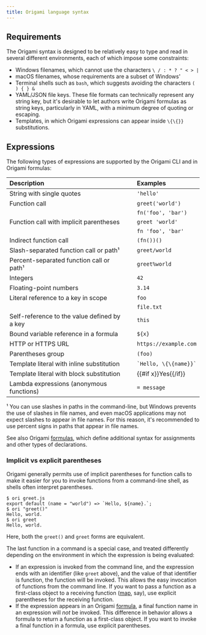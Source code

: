 ```yaml
---
title: Origami language syntax
---
```


## Requirements

The Origami syntax is designed to be relatively easy to type and read in several different environments, each of which impose some constraints:

- Windows filenames, which cannot use the characters `\ / : * ? " < > |`
- macOS filenames, whose requirements are a subset of Windows'
- Terminal shells such as `bash`, which suggests avoiding the characters `( ) { } &`
- YAML/JSON file keys. These file formats can technically represent any string key, but it's desirable to let authors write Origami formulas as string keys, particularly in YAML, with a minimum degree of quoting or escaping.
- Templates, in which Origami expressions can appear inside `\{\{}}` substitutions.

## Expressions

The following types of expressions are supported by the Origami CLI and in Origami formulas:

| Description                                  |              | Examples                  |
| :------------------------------------------- | ------------ | :------------------------ |
| String with single quotes                    | &nbsp;&nbsp; | `'hello'`                 |
| Function call                                |              | `greet('world')`          |
|                                              |              | `fn('foo', 'bar')`        |
| Function call with implicit parentheses      |              | `greet 'world'`           |
|                                              |              | `fn 'foo', 'bar'`         |
| Indirect function call                       |              | `(fn())()`                |
| Slash-separated function call or path¹       |              | `greet/world`             |
| Percent-separated function call or path¹     |              | `greet%world`             |
| Integers                                     |              | `42`                      |
| Floating-point numbers                       |              | `3.14`                    |
| Literal reference to a key in scope          |              | `foo`                     |
|                                              |              | `file.txt`                |
| Self-reference to the value defined by a key |              | `this`                    |
| Bound variable reference in a formula        |              | `${x}`                    |
| HTTP or HTTPS URL                            |              | `https://example.com`     |
| Parentheses group                            |              | `(foo)`                   |
| Template literal with inline substitution    |              | `` `Hello, \{\{name}}` `` |
| Template literal with block substitution     |              | \{\{#if x}}Yes\{\{/if}}   |
| Lambda expressions (anonymous functions)     |              | `= message`               |

¹ You can use slashes in paths in the command-line, but Windows prevents the use of slashes in file names, and even macOS applications may not expect slashes to appear in file names. For this reason, it's recommended to use percent signs in paths that appear in file names.

See also Origami [formulas](/framework/formulas.html), which define additional syntax for assignments and other types of declarations.

### Implicit vs explicit parentheses

Origami generally permits use of implicit parentheses for function calls to make it easier for you to invoke functions from a command-line shell, as shells often interpret parentheses.

```console
$ ori greet.js
export default (name = "world") => `Hello, ${name}.`;
$ ori "greet()"
Hello, world.
$ ori greet
Hello, world.
```

Here, both the `greet()` and `greet` forms are equivalent.

The last function in a command is a special case, and treated differently depending on the environment in which the expression is being evaluated:

- If an expression is invoked from the command line, and the expression ends with an identifier (like `greet` above), and the value of that identifier is function, the function will be invoked. This allows the easy invocation of functions from the command line. If you want to pass a function as a first-class object to a receiving function ([map](#map), say), use explicit parentheses for the receiving function.
- If the expression appears in an Origami [formula](/framework/Formula.html), a final function name in an expression will _not_ be invoked. This difference in behavior allows a formula to return a function as a first-class object. If you want to invoke a final function in a formula, use explicit parentheses.
